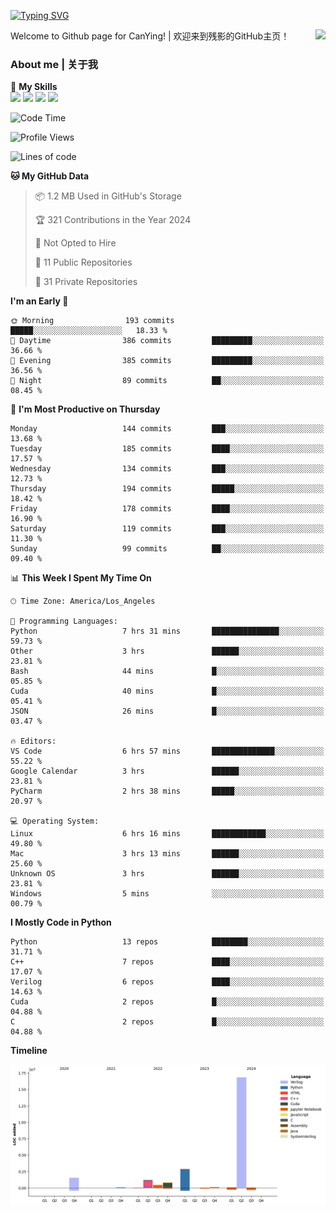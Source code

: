 [![Typing SVG](https://readme-typing-svg.herokuapp.com?size=25&duration=3500&color=00FFFF&vCenter=true&width=250&height=40&lines=Hi+Welcome+%F0%9F%91%8B%F0%9F%8F%BB;I'm+CanYing|残影)](https://git.io/typing-svg)

<a href="#">
  <img align="right" src="https://github-readme-stats.vercel.app/api?username=CanYing0913&count_private=true&rank_icon=github&show_icons=true&bg_color=15,f2f7fd,E0EAFC&" />
</a>

Welcome to Github page for CanYing! | 欢迎来到残影的GitHub主页！

### About me | 关于我

🌟 **My Skills**  
![](https://img.shields.io/badge/-C-A8B9CC?style=flat-square&logo=C&logoColor=fff)
![](https://img.shields.io/badge/-C++-00599C?style=flat-square&logo=Cpp&logoColor=fff)
![](https://img.shields.io/badge/-Python-3776AB?style=flat-square&logo=Python&logoColor=fff)
![](https://img.shields.io/badge/-Linux-000000?style=flat-square&logo=Linux&logoColor=fff)

<!--START_SECTION:waka-->
![Code Time](http://img.shields.io/badge/Code%20Time-392%20hrs%2027%20mins-blue)

![Profile Views](http://img.shields.io/badge/Profile%20Views-5-blue)

![Lines of code](https://img.shields.io/badge/From%20Hello%20World%20I%27ve%20Written-24.0%20million%20lines%20of%20code-blue)

**🐱 My GitHub Data** 

> 📦 1.2 MB Used in GitHub's Storage 
 > 
> 🏆 321 Contributions in the Year 2024
 > 
> 🚫 Not Opted to Hire
 > 
> 📜 11 Public Repositories 
 > 
> 🔑 31 Private Repositories 
 > 
**I'm an Early 🐤** 

```text
🌞 Morning                193 commits         █████░░░░░░░░░░░░░░░░░░░░   18.33 % 
🌆 Daytime                386 commits         █████████░░░░░░░░░░░░░░░░   36.66 % 
🌃 Evening                385 commits         █████████░░░░░░░░░░░░░░░░   36.56 % 
🌙 Night                  89 commits          ██░░░░░░░░░░░░░░░░░░░░░░░   08.45 % 
```
📅 **I'm Most Productive on Thursday** 

```text
Monday                   144 commits         ███░░░░░░░░░░░░░░░░░░░░░░   13.68 % 
Tuesday                  185 commits         ████░░░░░░░░░░░░░░░░░░░░░   17.57 % 
Wednesday                134 commits         ███░░░░░░░░░░░░░░░░░░░░░░   12.73 % 
Thursday                 194 commits         █████░░░░░░░░░░░░░░░░░░░░   18.42 % 
Friday                   178 commits         ████░░░░░░░░░░░░░░░░░░░░░   16.90 % 
Saturday                 119 commits         ███░░░░░░░░░░░░░░░░░░░░░░   11.30 % 
Sunday                   99 commits          ██░░░░░░░░░░░░░░░░░░░░░░░   09.40 % 
```


📊 **This Week I Spent My Time On** 

```text
🕑︎ Time Zone: America/Los_Angeles

💬 Programming Languages: 
Python                   7 hrs 31 mins       ███████████████░░░░░░░░░░   59.73 % 
Other                    3 hrs               ██████░░░░░░░░░░░░░░░░░░░   23.81 % 
Bash                     44 mins             █░░░░░░░░░░░░░░░░░░░░░░░░   05.85 % 
Cuda                     40 mins             █░░░░░░░░░░░░░░░░░░░░░░░░   05.41 % 
JSON                     26 mins             █░░░░░░░░░░░░░░░░░░░░░░░░   03.47 % 

🔥 Editors: 
VS Code                  6 hrs 57 mins       ██████████████░░░░░░░░░░░   55.22 % 
Google Calendar          3 hrs               ██████░░░░░░░░░░░░░░░░░░░   23.81 % 
PyCharm                  2 hrs 38 mins       █████░░░░░░░░░░░░░░░░░░░░   20.97 % 

💻 Operating System: 
Linux                    6 hrs 16 mins       ████████████░░░░░░░░░░░░░   49.80 % 
Mac                      3 hrs 13 mins       ██████░░░░░░░░░░░░░░░░░░░   25.60 % 
Unknown OS               3 hrs               ██████░░░░░░░░░░░░░░░░░░░   23.81 % 
Windows                  5 mins              ░░░░░░░░░░░░░░░░░░░░░░░░░   00.79 % 
```

**I Mostly Code in Python** 

```text
Python                   13 repos            ████████░░░░░░░░░░░░░░░░░   31.71 % 
C++                      7 repos             ████░░░░░░░░░░░░░░░░░░░░░   17.07 % 
Verilog                  6 repos             ████░░░░░░░░░░░░░░░░░░░░░   14.63 % 
Cuda                     2 repos             █░░░░░░░░░░░░░░░░░░░░░░░░   04.88 % 
C                        2 repos             █░░░░░░░░░░░░░░░░░░░░░░░░   04.88 % 
```



**Timeline**

![Lines of Code chart](https://raw.githubusercontent.com/CanYing0913/CanYing0913/master/assets/bar_graph.png)


<!--END_SECTION:waka-->
